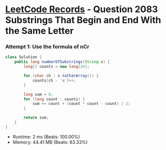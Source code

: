# [LeetCode Records](../../README.md) - Question 2083 Substrings That Begin and End With the Same Letter

### Attempt 1: Use the formula of nCr
```java
class Solution {
    public long numberOfSubstrings(String s) {
        long[] counts = new long[26];

        for (char ch : s.toCharArray()) {
            counts[ch - 'a']++;
        }

        long sum = 0;
        for (long count : counts) {
            sum += count + (count * count - count) / 2;
        }

        return sum;
    }
}
```
- Runtime: 2 ms (Beats: 100.00%)
- Memory: 44.41 MB (Beats: 83.33%)

<br>
